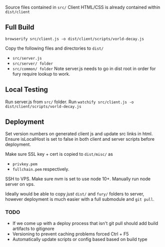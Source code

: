 Source files contained in `src/`
Client HTML/CSS is already contained within `dist/client`

## Full Build
`browserify src/client.js -o dist/client/scripts/vorld-decay.js`

Copy the following files and directories to `dist/`
* `src/server.js`
* `src/server/ folder`
* `src/common/ folder`
Note server.js needs to go in dist root in order for fury require lookup to work.

## Local Testing
Run server.js from `src/` folder.
Run `watchify src/client.js -o dist/client/scripts/vorld-decay.js`

## Deployment
Set version numbers on generated client js and update src links in html.
Ensure isLocalHost is set to false in both client and server scripts before deployment.

Make sure SSL key + cert is copied to `dist/misc/` as
* `privkey.pem`
* `fullchain.pem`
respectively.

SSH to VPS.
Make sure nvm is set to use node 10+.
Manually run node server on vps.

Ideally would be able to copy *just* `dist/` and `fury/` folders to server,
however deployment is much easier with a full submodule and `git pull`.

### TODO
* If we come up with a deploy process that isn't git pull should add build artifacts to gitignore
* Versioning to prevent caching problems forced Ctrl + F5
* Automatically update scripts or config based based on build type
